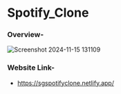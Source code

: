 # Spotify_Clone
### Overview-
![Screenshot 2024-11-15 131109](https://github.com/user-attachments/assets/cf95f7d5-85b0-4ba7-98e2-845c515eb25f)

### Website Link-
* https://sgspotifyclone.netlify.app/

